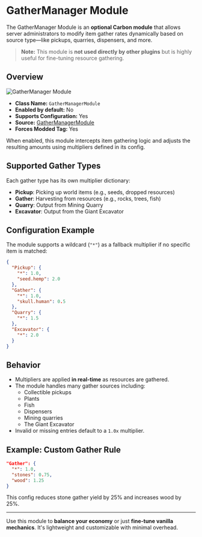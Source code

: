 # GatherManager Module

The GatherManager Module is an **optional Carbon module** that allows server administrators to modify item gather rates dynamically based on source type—like pickups, quarries, dispensers, and more.

> **Note:** This module is **not used directly by other plugins** but is highly useful for fine-tuning resource gathering.


## Overview
![GatherManager Module](/misc/gathermanager_a.webp)

- **Class Name:** `GatherManagerModule`
- **Enabled by default:** No
- **Supports Configuration:** Yes
- **Source:** [GatherManagerModule](https://github.com/CarbonCommunity/Carbon.Modules/tree/develop/src/GatherManagerModule)
- **Forces Modded Tag:** Yes

When enabled, this module intercepts item gathering logic and adjusts the resulting amounts using multipliers defined in its config.


## Supported Gather Types
Each gather type has its own multiplier dictionary:
- **Pickup**: Picking up world items (e.g., seeds, dropped resources)
- **Gather**: Harvesting from resources (e.g., rocks, trees, fish)
- **Quarry**: Output from Mining Quarry
- **Excavator**: Output from the Giant Excavator


## Configuration Example
The module supports a wildcard (`"*"`) as a fallback multiplier if no specific item is matched:

```json
{
  "Pickup": {
    "*": 1.0,
    "seed.hemp": 2.0
  },
  "Gather": {
    "*": 1.0,
    "skull.human": 0.5
  },
  "Quarry": {
    "*": 1.5
  },
  "Excavator": {
    "*": 2.0
  }
}
```

## Behavior
- Multipliers are applied **in real-time** as resources are gathered.
- The module handles many gather sources including:
  - Collectible pickups
  - Plants
  - Fish
  - Dispensers
  - Mining quarries
  - The Giant Excavator
- Invalid or missing entries default to a `1.0x` multiplier.

## Example: Custom Gather Rule
```json
"Gather": {
  "*": 1.0,
  "stones": 0.75,
  "wood": 1.25
}
```
This config reduces stone gather yield by 25% and increases wood by 25%.

---

Use this module to **balance your economy** or just **fine-tune vanilla mechanics**. It's lightweight and customizable with minimal overhead.